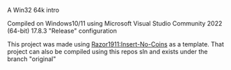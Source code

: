 A Win32 64k intro


Compiled on Windows10/11 using Microsoft Visual Studio Community 2022 (64-bit) 17.8.3
"Release" configuration


This project was made using [Razor1911:Insert-No-Coins](https://github.com/razordemo/Insert-No-Coins) as a template. That project can also be compiled using this repos sln and exists under the branch "original"
